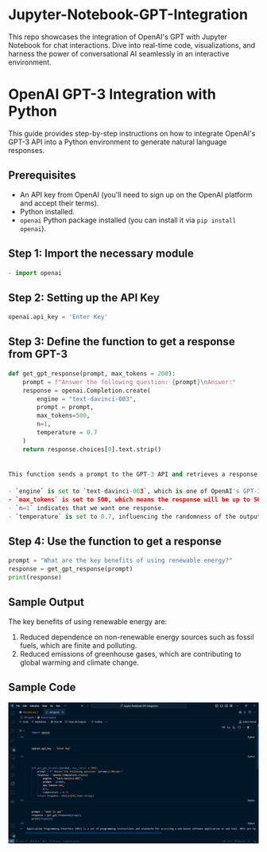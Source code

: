 # Jupyter-Notebook-GPT-Integration

This repo showcases the integration of OpenAI's GPT with Jupyter Notebook for chat interactions. Dive into real-time code, visualizations, and harness the power of conversational AI seamlessly in an interactive environment.


# OpenAI GPT-3 Integration with Python


This guide provides step-by-step instructions on how to integrate OpenAI's GPT-3 API into a Python environment to generate natural language responses.

## Prerequisites

- An API key from OpenAI (you'll need to sign up on the OpenAI platform and accept their terms).
- Python installed.
- `openai` Python package installed (you can install it via `pip install openai`).

## Step 1: Import the necessary module

```python
- import openai
```

## Step 2: Setting up the API Key

```python
openai.api_key = 'Enter Key'
```

## Step 3: Define the function to get a response from GPT-3

```python
def get_gpt_response(prompt, max_tokens = 200):
    prompt = f"Answer the following question: {prompt}\nAnswer:"
    response = openai.Completion.create(
        engine = "text-davinci-003",
        prompt = prompt,
        max_tokens=500,
        n=1,
        temperature = 0.7
    )
    return response.choices[0].text.strip()

  
This function sends a prompt to the GPT-3 API and retrieves a response.

- `engine` is set to `text-davinci-003`, which is one of OpenAI's GPT-3 engines.
- `max_tokens` is set to 500, which means the response will be up to 500 tokens long.
- `n=1` indicates that we want one response.
- `temperature` is set to 0.7, influencing the randomness of the output.

   ```

## Step 4: Use the function to get a response </h>

```python
prompt = "What are the key benefits of using renewable energy?"
response = get_gpt_response(prompt)
print(response)
```

## Sample Output

The key benefits of using renewable energy are:

1. Reduced dependence on non-renewable energy sources such as fossil fuels, which are finite and polluting.
2. Reduced emissions of greenhouse gases, which are contributing to global warming and climate change.

## Sample Code

![Image displaying sample code in VS code.](images/API.png)

